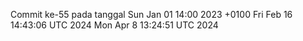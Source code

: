 Commit ke-55 pada tanggal Sun Jan 01 14:00 2023 +0100
Fri Feb 16 14:43:06 UTC 2024
Mon Apr  8 13:24:51 UTC 2024
